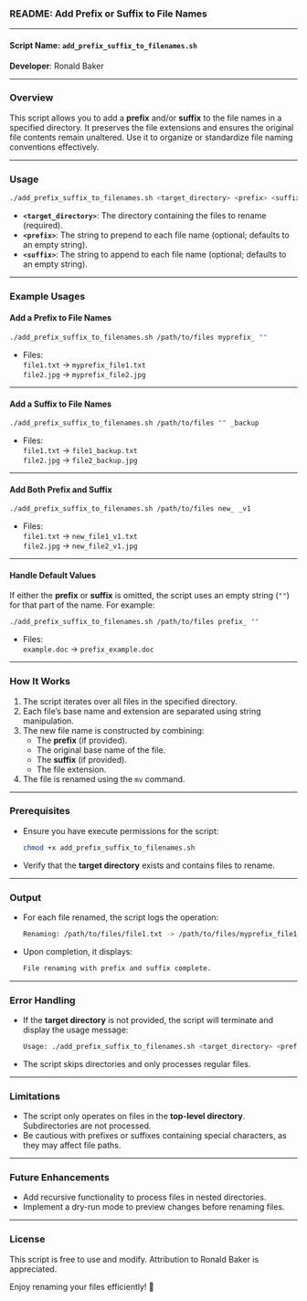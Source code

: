 ### **README: Add Prefix or Suffix to File Names**

---

#### **Script Name**: `add_prefix_suffix_to_filenames.sh`  
**Developer**: Ronald Baker  

---

### **Overview**
This script allows you to add a **prefix** and/or **suffix** to the file names in a specified directory. It preserves the file extensions and ensures the original file contents remain unaltered. Use it to organize or standardize file naming conventions effectively.

---

### **Usage**
```bash
./add_prefix_suffix_to_filenames.sh <target_directory> <prefix> <suffix>
```

- **`<target_directory>`**: The directory containing the files to rename (required).  
- **`<prefix>`**: The string to prepend to each file name (optional; defaults to an empty string).  
- **`<suffix>`**: The string to append to each file name (optional; defaults to an empty string).  

---

### **Example Usages**

#### **Add a Prefix to File Names**
```bash
./add_prefix_suffix_to_filenames.sh /path/to/files myprefix_ ""
```
- Files:  
  `file1.txt` → `myprefix_file1.txt`  
  `file2.jpg` → `myprefix_file2.jpg`

---

#### **Add a Suffix to File Names**
```bash
./add_prefix_suffix_to_filenames.sh /path/to/files "" _backup
```
- Files:  
  `file1.txt` → `file1_backup.txt`  
  `file2.jpg` → `file2_backup.jpg`

---

#### **Add Both Prefix and Suffix**
```bash
./add_prefix_suffix_to_filenames.sh /path/to/files new_ _v1
```
- Files:  
  `file1.txt` → `new_file1_v1.txt`  
  `file2.jpg` → `new_file2_v1.jpg`

---

#### **Handle Default Values**
If either the **prefix** or **suffix** is omitted, the script uses an empty string (`""`) for that part of the name. For example:
```bash
./add_prefix_suffix_to_filenames.sh /path/to/files prefix_ ""
```
- Files:  
  `example.doc` → `prefix_example.doc`

---

### **How It Works**
1. The script iterates over all files in the specified directory.
2. Each file’s base name and extension are separated using string manipulation.
3. The new file name is constructed by combining:
   - The **prefix** (if provided).  
   - The original base name of the file.  
   - The **suffix** (if provided).  
   - The file extension.  
4. The file is renamed using the `mv` command.

---

### **Prerequisites**
- Ensure you have execute permissions for the script:
  ```bash
  chmod +x add_prefix_suffix_to_filenames.sh
  ```
- Verify that the **target directory** exists and contains files to rename.

---

### **Output**
- For each file renamed, the script logs the operation:
  ```bash
  Renaming: /path/to/files/file1.txt -> /path/to/files/myprefix_file1_backup.txt
  ```
- Upon completion, it displays:
  ```bash
  File renaming with prefix and suffix complete.
  ```

---

### **Error Handling**
- If the **target directory** is not provided, the script will terminate and display the usage message:
  ```bash
  Usage: ./add_prefix_suffix_to_filenames.sh <target_directory> <prefix> <suffix>
  ```
- The script skips directories and only processes regular files.

---

### **Limitations**
- The script only operates on files in the **top-level directory**. Subdirectories are not processed.
- Be cautious with prefixes or suffixes containing special characters, as they may affect file paths.

---

### **Future Enhancements**
- Add recursive functionality to process files in nested directories.
- Implement a dry-run mode to preview changes before renaming files.

---

### **License**
This script is free to use and modify. Attribution to Ronald Baker is appreciated.

Enjoy renaming your files efficiently! 🚀